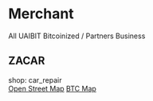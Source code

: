 # Merchant
All UAIBIT Bitcoinized / Partners Business

## ZACAR
shop: car_repair  
[Open Street Map](https://www.openstreetmap.org/node/12747739338)
[BTC Map](https://btcmap.org/map#19/-19.95723/-43.97729) 
